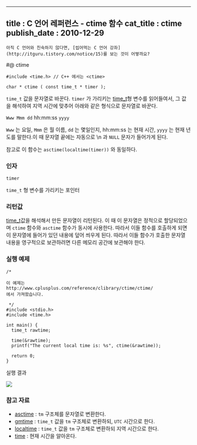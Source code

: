 ----------------
title : C 언어 레퍼런스 - ctime 함수
cat_title :  ctime
publish_date : 2010-12-29
--------------



```warning
아직 C 언어와 친숙하지 않다면, [씹어먹는 C 언어 강좌](http://itguru.tistory.com/notice/15)를 보는 것이 어떻까요?

```

#@ ctime

```info-format
#include <time.h> // C++ 에서는 <ctime>

char * ctime ( const time_t * timer );
```


`time_t` 값을 문자열로 바꾼다.
`timer` 가 가리키는 [ time_t](http://itguru.tistory.com/113)형 변수를 읽어들여서, 그 값을 해석하여 지역 시간에 맞추어 아래와 같은 형식으로 문자열로 바꾼다.

`Www Mmm dd` hh:mm:ss `yyyy`

`Www` 는 요일, `Mmm` 은 월 이름, `dd` 는 몇일인지, hh:mm:ss 는 현재 시간, `yyyy` 는 현재 년도를 말한다.이 때 문자열 끝에는 자동으로 \n 과 `NULL` 문자가 들어가게 된다.

참고로 이 함수는 `asctime(localtime(timer))` 와 동일하다.



###  인자




`timer`

`time_t` 형 변수를 가리키는 포인터



###  리턴값




 [time_t](http://itguru.tistory.com/113)값을 해석해서 만든 문자열이 리턴된다. 이 때 이 문자열은 정적으로 할당되었으며 `ctime` 함수와 `asctime` 함수가 동시에 사용한다. 따라서 이들 함수를 호출하게 되면 이 문자열에 들어가 있던 내용에 덮어 씌우게 된다. 따라서 이들 함수가 호출한 문자열 내용을 영구적으로 보관하려면 다른 메모리 공간에 보관해야 한다.



###  실행 예제


```cpp-formatted
/*

이 예제는
http://www.cplusplus.com/reference/clibrary/ctime/ctime/
에서 가져왔습니다.

 */
#include <stdio.h>
#include <time.h>

int main() {
  time_t rawtime;

  time(&rawtime);
  printf("The current local time is: %s", ctime(&rawtime));

  return 0;
}
```


실행 결과


![](http://img1.daumcdn.net/thumb/R1920x0/?fname=http%3A%2F%2Fcfile30.uf.tistory.com%2Fimage%2F120E3A574D1AF68D20F071)




###  참고 자료


*  [asctime](http://itguru.tistory.com/116)  :  `tm` 구조체를 문자열로 변환한다.
*  [gmtime](http://itguru.tistory.com/119)  :  `time_t` 값을 `tm` 구조체로 변환하되, `UTC` 시간으로 한다.
*  [localtime](http://itguru.tistory.com/120)  :  `time_t` 값을 `tm` 구조체로 변환하되 지역 시간으로 한다.
*  [time](http://itguru.tistory.com/114)  :  현재 시간을 알아온다.
